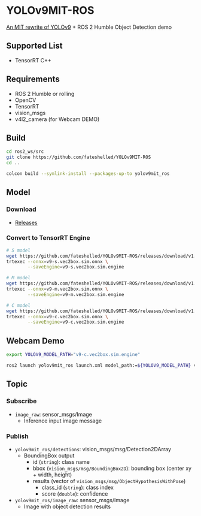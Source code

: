 # YOLOv9MIT-ROS

[An MIT rewrite of YOLOv9](https://github.com/WongKinYiu/YOLO) + ROS 2 Humble Object Detection demo

## Supported List
- TensorRT C++

## Requirements
- ROS 2 Humble or rolling
- OpenCV
- TensorRT
- vision_msgs
- v4l2_camera (for Webcam DEMO)

## Build
```bash
cd ros2_ws/src
git clone https://github.com/fateshelled/YOLOv9MIT-ROS
cd ..

colcon build --symlink-install --packages-up-to yolov9mit_ros
```

## Model
### Download
- [Releases](https://github.com/fateshelled/YOLOv9MIT-ROS/releases/tag/v1.0.0)

### Convert to TensorRT Engine
```bash
# S model
wget https://github.com/fateshelled/YOLOv9MIT-ROS/releases/download/v1.0.0/v9-s.vec2box.sim.onnx
trtexec --onnx=v9-s.vec2box.sim.onnx \
        --saveEngine=v9-s.vec2box.sim.engine

# M model
wget https://github.com/fateshelled/YOLOv9MIT-ROS/releases/download/v1.0.0/v9-m.vec2box.sim.onnx
trtexec --onnx=v9-m.vec2box.sim.onnx \
        --saveEngine=v9-m.vec2box.sim.engine

# C model
wget https://github.com/fateshelled/YOLOv9MIT-ROS/releases/download/v1.0.0/v9-c.vec2box.sim.onnx
trtexec --onnx=v9-c.vec2box.sim.onnx \
        --saveEngine=v9-c.vec2box.sim.engine
```

## Webcam Demo
```bash
export YOLOV9_MODEL_PATH="v9-c.vec2box.sim.engine"

ros2 launch yolov9mit_ros launch.xml model_path:=${YOLOV9_MODEL_PATH} video_device:=/dev/video0 imshow:=True
```

## Topic
### Subscribe
- `image_raw`: sensor_msgs/Image
  - Inference input image message

### Publish
- `yolov9mit_ros/detections`: vision_msgs/msg/Detection2DArray
  - BoundingBox output
    - id (`string`): class name
    - bbox (`vision_msgs/msg/BoundingBox2D`): bounding box (center xy + width, height)
    - results (vector of `vision_msgs/msg/ObjectHypothesisWithPose`)
      - class_id (`string`): class index
      - score (`double`): confidence
- `yolov9mit_ros/image_raw`:  sensor_msgs/Image
  - Image with object detection results



